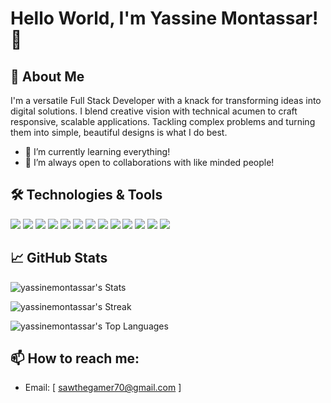# Hello World, I'm Yassine Montassar! 👋

## 🚀 About Me
I'm a versatile Full Stack Developer with a knack for transforming ideas into digital solutions. I blend creative vision with technical acumen to craft responsive, scalable applications. Tackling complex problems and turning them into simple, beautiful designs is what I do best.

- 🌱 I’m currently learning everything!
- 👯 I’m always open to collaborations with like minded people!

## 🛠️ Technologies & Tools
![](https://img.shields.io/badge/HTML5-E34F26?style=for-the-badge&logo=html5&logoColor=white)
![](https://img.shields.io/badge/Next.js-black?style=for-the-badge&logo=Next.js)
![](https://img.shields.io/badge/CSS3-1572B6?style=for-the-badge&logo=css3&logoColor=white)
![](https://img.shields.io/badge/Tailwind_CSS-38B2AC?style=for-the-badge&logo=tailwind-css&logoColor=white)
![](https://img.shields.io/badge/React-61DAFB?style=for-the-badge&logo=react&logoColor=white)
![](https://img.shields.io/badge/Node.js-43853D?style=for-the-badge&logo=node.js&logoColor=white)
![](https://img.shields.io/badge/Express.js-000000?style=for-the-badge&logo=express&logoColor=white)
![](https://img.shields.io/badge/TypeScript-3178C6?style=for-the-badge&logo=typescript&logoColor=white)
![](https://img.shields.io/badge/JavaScript-F7DF1E?style=for-the-badge&logo=javascript&logoColor=black)
![](https://img.shields.io/badge/MongoDB-47A248?style=for-the-badge&logo=mongodb&logoColor=white)
![](https://img.shields.io/badge/PostgreSQL-336791?style=for-the-badge&logo=postgresql&logoColor=white)
![](https://img.shields.io/badge/PrismaDB-2D3748?style=for-the-badge&logo=prisma&logoColor=white)
![](https://img.shields.io/badge/Docker-2496ED?style=for-the-badge&logo=docker&logoColor=white)





## 📈 GitHub Stats

![yassinemontassar's Stats](https://github-readme-stats.vercel.app/api?username=yassinemontassar&theme=outrun&show_icons=true&hide_border=false&count_private=true)

![yassinemontassar's Streak](https://github-readme-streak-stats.herokuapp.com/?user=yassinemontassar&theme=outrun&hide_border=false)

![yassinemontassar's Top Languages](https://github-readme-stats.vercel.app/api/top-langs/?username=yassinemontassar&theme=outrun&show_icons=true&hide_border=false&layout=compact)

## 📫 How to reach me:
- Email: [ sawthegamer70@gmail.com ]
